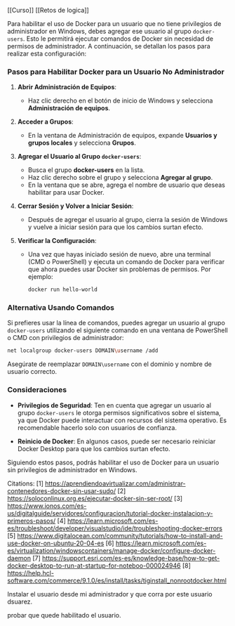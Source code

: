 [[Curso]]
[[Retos de logica]]


Para habilitar el uso de Docker para un usuario que no tiene privilegios de administrador en Windows, debes agregar ese usuario al grupo `docker-users`. Esto le permitirá ejecutar comandos de Docker sin necesidad de permisos de administrador. A continuación, se detallan los pasos para realizar esta configuración:

### Pasos para Habilitar Docker para un Usuario No Administrador

1. **Abrir Administración de Equipos**:
   - Haz clic derecho en el botón de inicio de Windows y selecciona **Administración de equipos**.

2. **Acceder a Grupos**:
   - En la ventana de Administración de equipos, expande **Usuarios y grupos locales** y selecciona **Grupos**.

3. **Agregar el Usuario al Grupo `docker-users`**:
   - Busca el grupo **docker-users** en la lista.
   - Haz clic derecho sobre el grupo y selecciona **Agregar al grupo**.
   - En la ventana que se abre, agrega el nombre de usuario que deseas habilitar para usar Docker.

4. **Cerrar Sesión y Volver a Iniciar Sesión**:
   - Después de agregar el usuario al grupo, cierra la sesión de Windows y vuelve a iniciar sesión para que los cambios surtan efecto.

5. **Verificar la Configuración**:
   - Una vez que hayas iniciado sesión de nuevo, abre una terminal (CMD o PowerShell) y ejecuta un comando de Docker para verificar que ahora puedes usar Docker sin problemas de permisos. Por ejemplo:
     ```bash
     docker run hello-world
     ```

### Alternativa Usando Comandos

Si prefieres usar la línea de comandos, puedes agregar un usuario al grupo `docker-users` utilizando el siguiente comando en una ventana de PowerShell o CMD con privilegios de administrador:

```bash
net localgroup docker-users DOMAIN\username /add
```

Asegúrate de reemplazar `DOMAIN\username` con el dominio y nombre de usuario correcto.

### Consideraciones

- **Privilegios de Seguridad**: Ten en cuenta que agregar un usuario al grupo `docker-users` le otorga permisos significativos sobre el sistema, ya que Docker puede interactuar con recursos del sistema operativo. Es recomendable hacerlo solo con usuarios de confianza.
  
- **Reinicio de Docker**: En algunos casos, puede ser necesario reiniciar Docker Desktop para que los cambios surtan efecto.

Siguiendo estos pasos, podrás habilitar el uso de Docker para un usuario sin privilegios de administrador en Windows.

Citations:
[1] https://aprendiendoavirtualizar.com/administrar-contenedores-docker-sin-usar-sudo/
[2] https://soloconlinux.org.es/ejecutar-docker-sin-ser-root/
[3] https://www.ionos.com/es-us/digitalguide/servidores/configuracion/tutorial-docker-instalacion-y-primeros-pasos/
[4] https://learn.microsoft.com/es-es/troubleshoot/developer/visualstudio/ide/troubleshooting-docker-errors
[5] https://www.digitalocean.com/community/tutorials/how-to-install-and-use-docker-on-ubuntu-20-04-es
[6] https://learn.microsoft.com/es-es/virtualization/windowscontainers/manage-docker/configure-docker-daemon
[7] https://support.esri.com/es-es/knowledge-base/how-to-get-docker-desktop-to-run-at-startup-for-noteboo-000024946
[8] https://help.hcl-software.com/commerce/9.1.0/es/install/tasks/tiginstall_nonrootdocker.html



Instalar el usuario desde mi administrador y que corra por este usuario dsuarez.

probar que quede habilitado el usuario.





